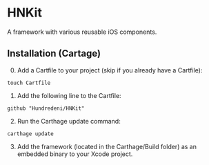 # HNKit
A framework with various reusable iOS components.

## Installation (Cartage)

0. Add a Cartfile to your project (skip if you already have a Cartfile):
```
touch Cartfile
```

1. Add the following line to the Cartfile:
```
github "Hundredeni/HNKit"
```

2. Run the Carthage update command:
```
carthage update
```

3. Add the framework (located in the Carthage/Build folder) as an embedded binary to your Xcode project.
